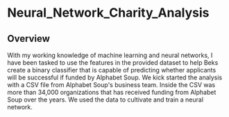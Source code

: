 # Neural_Network_Charity_Analysis

## Overview

With my working knowledge of machine learning and neural networks, I have been tasked to use the features in the provided dataset to help Beks create a binary classifier that is capable of predicting whether applicants will be successful if funded by Alphabet Soup. We kick started the analysis with a CSV file from Alphabet Soup's business team. Inside the CSV was more than 34,000 organizations that has received funding from Alphabet Soup over the years. We used the data to cultivate and train a neural network.
